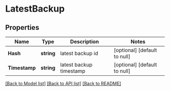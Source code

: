 # LatestBackup

## Properties
Name | Type | Description | Notes
------------ | ------------- | ------------- | -------------
**Hash** | **string** | latest backup id | [optional] [default to null]
**Timestamp** | **string** | latest backup timestamp | [optional] [default to null]

[[Back to Model list]](../README.md#documentation-for-models) [[Back to API list]](../README.md#documentation-for-api-endpoints) [[Back to README]](../README.md)


